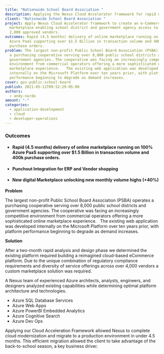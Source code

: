 ```yaml
---
title: "Nationwide School Board Association "
description: Applying the Nexus Cloud Accelerator framework for rapid e-Commerce deployment
client: "Nationwide School Board Association "
project: Apply Nexus Cloud Accelerator framework to create an e-Commerce
  marketplace enabling school district and government agency access to over
  2,000 approved vendors.
outcomes: Rapid (4.5 months) delivery of online marketplace running on 100%
  Azure PaaS supporting over $1.5 Billion in transaction volume and 400k
  purchase orders.
problem: The largest non-profit Public School Board Association (PSBA) operates
  a purchasing cooperative serving over 8,000 public school districts and
  government agencies. The cooperative was facing an increasingly competitive
  environment from commercial operators offering a more sophisticated online
  marketplace experience.   The existing web application was developed
  internally on the Microsoft Platform over ten years prior, with platform
  performance beginning to degrade as demand increases.
cover: gov-public-school-board
publish: 2021-05-11T09:52:29-05:00
authors:
  - andy-nardo
amount: "-"
categories:
  - application-development
  - cloud
  - developer-operations
---
```

### **Outcomes**

* #### Rapid (4.5 months) delivery of online marketplace running on 100% Azure PaaS supporting over $1.5 Billion in transaction volume and 400k purchase orders.
* #### Punchout Integration for ERP and Vendor shopping
* #### New digital Marketplace unlocking new monthly volume highs (+40%)

**Problem**

The largest non-profit Public School Board Association (PSBA) operates a purchasing cooperative serving over 8,000 public school districts and government agencies. The cooperative was facing an increasingly competitive environment from commercial operators offering a more sophisticated online marketplace experience.   The existing web application was developed internally on the Microsoft Platform over ten years prior, with platform performance beginning to degrade as demand increases.

**Solution**

After a two-month rapid analysis and design phase we determined the existing platform required building a reimagined cloud-based eCommerce platform. Due to the unique combination of regulatory compliance requirements and diversity of service offerings across over 4,000 vendors a custom marketplace solution was required.

 A Nexus team of experienced Azure architects, analysts, engineers, and designers analyzed existing capabilities while determining optimal platform architecture and technologies. 

* Azure SQL Database Services
* Azure Web Apps
* Azure PowerBI Embedded Analytics 
* Azure Cognitive Search
* Azure Dev Ops

Applying our Cloud Acceleration Framework allowed Nexus to complete cloud modernization and migrate to a production environment in under 4.5 months. This efficient migration allowed the client to take advantage of the back-to-school season, a key business driver.